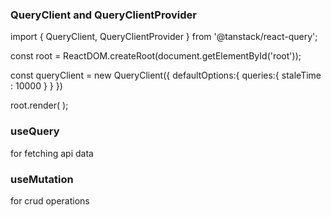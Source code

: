 ### QueryClient and QueryClientProvider

 import { QueryClient, QueryClientProvider } from '@tanstack/react-query';

const root = ReactDOM.createRoot(document.getElementById('root'));

const queryClient = new QueryClient({
  defaultOptions:{
    queries:{
      staleTime : 10000
    }
  }
})

root.render(
    <QueryClientProvider client={queryClient}>
        <App />
    </QueryClientProvider>
);

### useQuery
for fetching api data

### useMutation 
for crud operations
